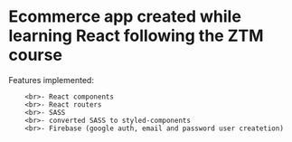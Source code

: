 # Ecommerce app created while learning React following the ZTM course

Features implemented:
		
		<br>- React components
		<br>- React routers
		<br>- SASS
		<br>- converted SASS to styled-components
		<br>- Firebase (google auth, email and password user createtion)
	
